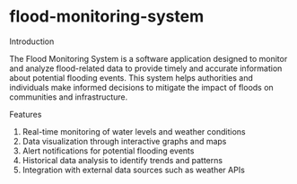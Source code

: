 # flood-monitoring-system

Introduction

The Flood Monitoring System is a software application designed to monitor and analyze flood-related data to provide timely and accurate information about potential flooding events. This system helps authorities and individuals make informed decisions to mitigate the impact of floods on communities and infrastructure.

Features
1. Real-time monitoring of water levels and weather conditions
2. Data visualization through interactive graphs and maps
3. Alert notifications for potential flooding events
4. Historical data analysis to identify trends and patterns
5. Integration with external data sources such as weather APIs
